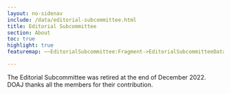 ```yaml
---
layout: no-sidenav
include: /data/editorial-subcommittee.html
title: Editorial Subcommittee
section: About
toc: true
highlight: true
featuremap: ~~EditorialSubcommittee:Fragment->EditorialSubcommitteeData:Template~~

---
```


The Editorial Subcommittee was retired at the end of December 2022. DOAJ thanks all the members for their contribution.

